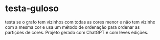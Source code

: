# testa-guloso
testa se o grafo tem vizinhos com todas as cores menor e não tem vizinho com a mesma cor e usa um método de ordenação para ordenar as partições de cores. Projeto gerado com ChatGPT e com leves edições.

